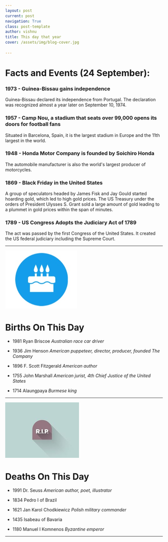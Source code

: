 ```yaml
---
layout: post
current: post
navigation: True
class: post-template
author: vishnu
title: This day that year
cover: /assets/img/blog-cover.jpg

---
```

# Facts and Events (24 September):


### 1973 - Guinea-Bissau gains independence
Guinea-Bissau declared its independence from Portugal. The declaration was recognized almost a year later on September 10, 1974.

### 1957 - Camp Nou, a stadium that seats over 99,000 opens its doors for football fans
Situated in Barcelona, Spain, it is the largest stadium in Europe and the 11th largest in the world.

### 1948 - Honda Motor Company is founded by Soichiro Honda
The automobile manufacturer is also the world's largest producer of motorcycles.

### 1869 - Black Friday in the United States
A group of speculators headed by James Fisk and Jay Gould started hoarding gold, which led to high gold prices. The US Treasury under the orders of President Ulysses S. Grant sold a large amount of gold leading to a plummet in gold prices within the span of minutes.

### 1789 - US Congress Adopts the Judiciary Act of 1789
The act was passed by the first Congress of the United States. It created the US federal judiciary including the Supreme Court.

---
![Bday](/assets/img/blog/bday.jpg)

# Births On This Day


* 1981 Ryan Briscoe
*Australian race car driver*

* 1936 Jim Henson
*American puppeteer, director, producer, founded The Company*

* 1896 F. Scott Fitzgerald
*American author*

* 1755 John Marshall
*American jurist, 4th Chief Justice of the United States*

* 1714 Alaungpaya
*Burmese king*

---
![Rip](/assets/img/blog/rip.jpg)

# Deaths On This Day

* 1991 Dr. Seuss
*American author, poet, illustrator*

* 1834 Pedro I of Brazil

* 1621 Jan Karol Chodkiewicz
*Polish military commander*

* 1435 Isabeau of Bavaria

* 1180 Manuel I Komnenos
*Byzantine emperor*

---
